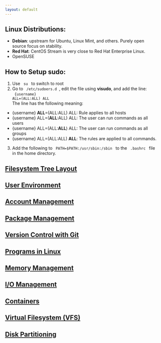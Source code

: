 ```yaml
---
layout: default
---
```


## Linux Distributions:
- **Debian**: upstream for Ubuntu, Linux Mint, and others. Purely open source focus on stability. 
- **Red Hat**: CentOS Stream is very close to Red Hat Enterprise Linux. 
- OpenSUSE

## How to Setup sudo:
1. Use <code> su </code> to switch to root
2. Go to <code> /etc/sudoers.d </code>, edit the file using **visudo**, and add the line: <br>
<code> {username} ALL=(ALL:ALL) ALL </code><br>
The line has the following meaning: 
- {username} **ALL**=(ALL:ALL) ALL: Rule applies to all hosts
- {username} ALL=(**ALL**:ALL) ALL: The user can run commands as all users 
- {username} ALL=(ALL:**ALL**) ALL: The user can run commands as all groups 
- {username} ALL=(ALL:ALL) **ALL**: The rules are applied to all commands.  

3. Add the following to <code> PATH=$PATH:/usr/sbin:/sbin </code> to the <code> .bashrc </code> file in the home directory. 

## [Filesystem Tree Layout](https://khoabuiv.github.io/linux/filesystem_tree_layout.html)

## [User Environment](https://khoabuiv.github.io/linux/user_environment.html)

## [Account Management](https://khoabuiv.github.io/linux/linux_account_management.html)

## [Package Management](https://khoabuiv.github.io/linux/package_management.html)

## [Version Control with Git](https://khoabuiv.github.io/linux/git.html)

## [Programs in Linux](https://khoabuiv.github.io/linux/programs_in_linux.html)

## [Memory Management](https://khoabuiv.github.io/linux/memory_management.html)

## [I/O Management](https://khoabuiv.github.io/linux/io_management.html)

## [Containers](https://khoabuiv.github.io/linux/containers.html)

## [Virtual Filesystem (VFS)](https://khoabuiv.github.io/linux/vfs.html)

## [Disk Partitioning](https://khoabuiv.github.io/linux//disk_partitioning.html)